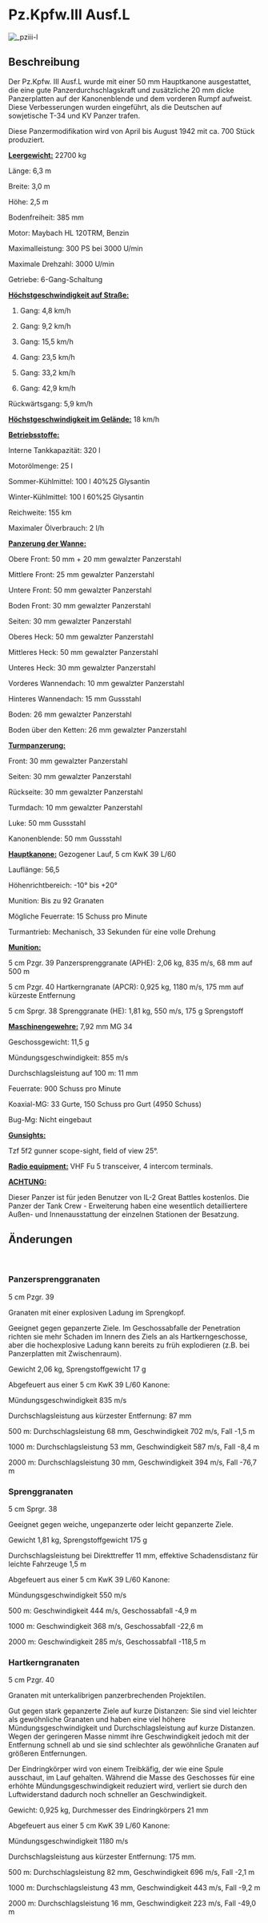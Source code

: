 # Pz.Kpfw.III Ausf.L  
  
![_pziii-l](../images/_pziii-l.png)  
  
## Beschreibung  
  
Der Pz.Kpfw. III Ausf.L wurde mit einer 50 mm Hauptkanone ausgestattet, die eine gute Panzerdurchschlagskraft und zusätzliche 20 mm dicke Panzerplatten auf der Kanonenblende und dem vorderen Rumpf aufweist. Diese Verbesserungen wurden eingeführt, als die Deutschen auf sowjetische T-34 und KV Panzer trafen.  
  
Diese Panzermodifikation wird von April bis August 1942 mit ca. 700 Stück produziert.  
  
<b><u>Leergewicht:</u></b> 22700 kg  
Länge: 6,3 m  
Breite: 3,0 m  
Höhe: 2,5 m  
Bodenfreiheit: 385 mm  
  
Motor: Maybach HL 120TRM, Benzin  
Maximalleistung: 300 PS bei 3000 U/min  
Maximale Drehzahl: 3000 U/min  
Getriebe: 6-Gang-Schaltung  
  
<b><u>Höchstgeschwindigkeit auf Straße:</u></b>  
1. Gang: 4,8 km/h  
2. Gang: 9,2 km/h  
3. Gang: 15,5 km/h  
4. Gang: 23,5 km/h  
5. Gang: 33,2 km/h  
6. Gang: 42,9 km/h  
Rückwärtsgang: 5,9 km/h  
  
<b><u>Höchstgeschwindigkeit im Gelände:</u></b> 18 km/h  
  
<b><u>Betriebsstoffe:</u></b>  
Interne Tankkapazität: 320 l  
Motorölmenge: 25 l  
Sommer-Kühlmittel: 100 l 40%25 Glysantin  
Winter-Kühlmittel: 100 l 60%25 Glysantin  
Reichweite: 155 km  
Maximaler Ölverbrauch: 2 l/h  
  
<b><u>Panzerung der Wanne:</u></b>  
Obere Front: 50 mm + 20 mm gewalzter Panzerstahl  
Mittlere Front: 25 mm gewalzter Panzerstahl  
Untere Front: 50 mm gewalzter Panzerstahl  
Boden Front: 30 mm gewalzter Panzerstahl  
Seiten: 30 mm gewalzter Panzerstahl  
Oberes Heck: 50 mm gewalzter Panzerstahl  
Mittleres Heck: 50 mm gewalzter Panzerstahl  
Unteres Heck: 30 mm gewalzter Panzerstahl  
Vorderes Wannendach: 10 mm gewalzter Panzerstahl  
Hinteres Wannendach: 15 mm Gussstahl  
Boden: 26 mm gewalzter Panzerstahl  
Boden über den Ketten: 26 mm gewalzter Panzerstahl  
  
<b><u>Turmpanzerung:</u></b>  
Front: 30 mm gewalzter Panzerstahl  
Seiten: 30 mm gewalzter Panzerstahl  
Rückseite: 30 mm gewalzter Panzerstahl  
Turmdach: 10 mm gewalzter Panzerstahl  
Luke: 50 mm Gussstahl  
Kanonenblende: 50 mm Gussstahl  
  
<b><u>Hauptkanone:</u></b> Gezogener Lauf, 5 cm KwK 39 L/60  
Lauflänge: 56,5  
Höhenrichtbereich: -10° bis +20°  
Munition: Bis zu 92 Granaten  
Mögliche Feuerrate: 15 Schuss pro Minute  
Turmantrieb: Mechanisch, 33 Sekunden für eine volle Drehung  
  
<b><u>Munition:</u></b>  
5 cm Pzgr. 39 Panzersprenggranate (APHE): 2,06 kg, 835 m/s, 68 mm auf 500 m  
5 cm Pzgr. 40 Hartkerngranate (APCR): 0,925 kg, 1180 m/s, 175 mm auf kürzeste Entfernung  
5 cm Sprgr. 38 Sprenggranate (HE): 1,81 kg, 550 m/s, 175 g Sprengstoff  
  
<b><u>Maschinengewehre:</u></b> 7,92 mm MG 34  
Geschossgewicht: 11,5 g  
Mündungsgeschwindigkeit: 855 m/s  
Durchschlagsleistung auf 100 m: 11 mm  
Feuerrate: 900 Schuss pro Minute  
Koaxial-MG: 33 Gurte, 150 Schuss pro Gurt (4950 Schuss)  
Bug-Mg: Nicht eingebaut  
  
<b><u>Gunsights:</u></b>  
Tzf 5f2 gunner scope-sight, field of view 25°.  
  
<b><u>Radio equipment:</u></b> VHF Fu 5 transceiver, 4 intercom terminals.  
  
  
<b><u>ACHTUNG:</u></b>  
Dieser Panzer ist für jeden Benutzer von IL-2 Great Battles kostenlos. Die Panzer der Tank Crew - Erweiterung haben eine wesentlich detailliertere Außen- und Innenausstattung der einzelnen Stationen der Besatzung.  
  
  
## Änderungen  
﻿  
  
### Panzersprenggranaten  
  
5 cm Pzgr. 39  
  
Granaten mit einer explosiven Ladung im Sprengkopf.  
  
Geeignet gegen gepanzerte Ziele. Im Geschossabfalle der Penetration richten sie mehr Schaden im Innern des Ziels an als Hartkerngeschosse, aber die hochexplosive Ladung kann bereits zu früh explodieren (z.B. bei Panzerplatten mit Zwischenraum).  
  
Gewicht 2,06 kg, Sprengstoffgewicht 17 g  
  
Abgefeuert aus einer 5 cm KwK 39 L/60 Kanone:  
Mündungsgeschwindigkeit 835 m/s  
Durchschlagsleistung aus kürzester Entfernung: 87 mm  
500 m: Durchschlagsleistung 68 mm, Geschwindigkeit 702 m/s, Fall -1,5 m  
1000 m: Durchschlagsleistung 53 mm, Geschwindigkeit 587 m/s, Fall -8,4 m  
2000 m: Durchschlagsleistung 30 mm, Geschwindigkeit 394 m/s, Fall -76,7 m﻿  
  
### Sprenggranaten  
  
5 cm Sprgr. 38  
  
Geeignet gegen weiche, ungepanzerte oder leicht gepanzerte Ziele.  
  
Gewicht 1,81 kg, Sprengstoffgewicht 175 g  
  
Durchschlagsleistung bei Direkttreffer 11 mm, effektive Schadensdistanz für leichte Fahrzeuge 1,5 m  
  
Abgefeuert aus einer 5 cm KwK 39 L/60 Kanone:  
Mündungsgeschwindigkeit 550 m/s  
500 m: Geschwindigkeit 444 m/s, Geschossabfall -4,9 m  
1000 m: Geschwindigkeit 368 m/s, Geschossabfall -22,6 m  
2000 m: Geschwindigkeit 285 m/s, Geschossabfall -118,5 m﻿  
  
### Hartkerngranaten  
  
5 cm Pzgr. 40  
  
Granaten mit unterkalibrigen panzerbrechenden Projektilen.  
  
Gut gegen stark gepanzerte Ziele auf kurze Distanzen: Sie sind viel leichter als gewöhnliche Granaten und haben eine viel höhere Mündungsgeschwindigkeit und Durchschlagsleistung auf kurze Distanzen. Wegen der geringeren Masse nimmt ihre Geschwindigkeit jedoch mit der Entfernung schnell ab und sie sind schlechter als gewöhnliche Granaten auf größeren Entfernungen.  
  
Der Eindringkörper wird von einem Treibkäfig, der wie eine Spule ausschaut, im Lauf gehalten. Während die Masse des Geschosses für eine erhöhte Mündungsgeschwindigkeit reduziert wird, verliert sie durch den Luftwiderstand dadurch noch schneller an Geschwindigkeit.  
  
Gewicht: 0,925 kg, Durchmesser des Eindringkörpers 21 mm  
  
Abgefeuert aus einer 5 cm KwK 39 L/60 Kanone:  
Mündungsgeschwindigkeit 1180 m/s  
Durchschlagsleistung aus kürzester Entfernung: 175 mm.  
500 m: Durchschlagsleistung 82 mm, Geschwindigkeit 696 m/s, Fall -2,1 m  
1000 m: Durchschlagsleistung 43 mm, Geschwindigkeit 443 m/s, Fall -9,2 m  
2000 m: Durchschlagsleistung 16 mm, Geschwindigkeit 223 m/s, Fall -49,0 m  